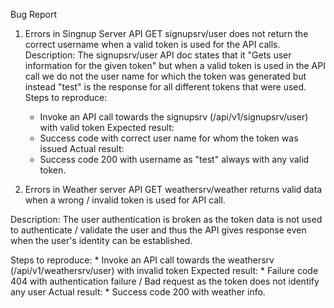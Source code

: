 Bug Report


1. Errors in Singnup Server API
GET signupsrv/user does not return the correct username when a valid token is used for the API calls.
Description:
The signupsrv/user API doc states that it "Gets user information for the given token" but when a valid token is used in the API call we do not the user name for which the token was generated but instead "test" is the response for all different tokens that were used.
Steps to reproduce:
    * Invoke an API call towards the signupsrv (/api/v1/signupsrv/user) with valid token
Expected result:
    * Success code with correct user name for whom the token was issued
Actual result:
    * Success code 200 with username as "test" always with any valid token.

2. Errors in Weather server API
GET weathersrv/weather returns valid data when a wrong / invalid token is used for API call.

Description: The user authentication is broken as the token data is not used to authenticate / validate the user and thus the API gives response even when the user's identity can be established.

Steps to reproduce:
    * Invoke an API call towards the weathersrv (/api/v1/weathersrv/user) with invalid token
Expected result:
    * Failure code 404 with authentication failure / Bad request as the token does not identify any user
Actual result:
    * Success code 200 with weather info.
